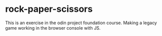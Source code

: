 # rock-paper-scissors

This is an exercise in the odin project foundation course.
Making a legacy game working in the browser console with JS.